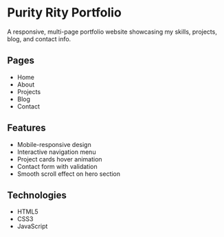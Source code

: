 # Purity Rity Portfolio

A responsive, multi-page portfolio website showcasing my skills, projects, blog, and contact info.

## Pages
- Home
- About
- Projects
- Blog
- Contact

## Features
- Mobile-responsive design
- Interactive navigation menu
- Project cards hover animation
- Contact form with validation
- Smooth scroll effect on hero section

## Technologies
- HTML5
- CSS3
- JavaScript


